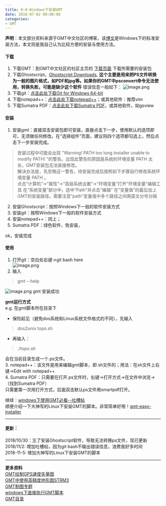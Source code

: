 ```yaml
---
title: 0-0-Windows下安装GMT
date: 2018-07-02 00:00:00
categories:
- GMT
---
```

**声明**：本文部分资料来源于GMT中文社区的博客，该[博文](https://docs.gmt-china.org/install/windows/)是Windows下的标准安装方法，本文则是我自己认为比较方便的安装与使用方法。
#### 下载
1. 下载GMT：到GMT中文社区的社区主页的 [下载页面](https://gmt-china.org/download/) 下载所需要的安装包
2. 下载Ghostscript，[Ghostscript Downloads](https://www.ghostscript.com/download/gsdnld.html), **这个主要是用来把PS文件转换为一般的图片格式，如PDF和jpg等。如果你的GMT中psconvert命令无法使用，转换失败，可能是缺少这个软件**
错误信息一般如下：
![image.png](https://upload-images.jianshu.io/upload_images/7955445-7d2a44dc7ef26c63.png?imageMogr2/auto-orient/strip%7CimageView2/2/w/440)
3. 下载git：[点击此处下载Git for Windows 64-bit](https://github.com/git-for-windows/git/releases/download/v2.19.1.windows.1/Git-2.19.1-64-bit.exe)  
4. 下载notepad++：[点击此处下载notepad++](https://notepad-plus-plus.org/download/v7.5.9.html)；或其他软件：推荐vim
5.  下载Sumatra PDF：[点击此处下载Sumatra PDF](https://www.sumatrapdfreader.org/download-free-pdf-viewer.html)，或其他软件，如gsview

#### 安装
1. 安装gmt：直接双击安装包即可安装，直接点击下一步，使用默认的选项即可，无须做任何修改。在“选择组件”页面，建议将四个选项都勾选上，然后点击下一步安装完成。  
> 安装过程中可能会出现 "Warning! PATH too long installer unable to modify PATH! "的警告。出现此警告的原因是系统的环境变量 PATH 太长，GMT安装包无法直接修改。  
解决办法是，先忽略这一警告，待安装完成后按照如下步骤自行修改系统环境变量 PATH 。  
点击“计算机”->“属性”->“高级系统设置”->“环境变量”打开“环境变量”编辑工具
在“系统变量”部分中，选中“Path”并点击“编辑”
在“变量值”的最后加上GMT的安装路径。需要注意“path”变量值中多个路径之间用英文分号分隔   

2.  安装Ghostscript：按照Windows下一般的软件安装方式
3. 安装git：按照Windows下一般的软件安装方式
4. 安装notepad++：同上；
5. Sumatra PDF：绿色软件，免安装，

ok，安装完成
#### 使用
1. 打开git：空白处右键->git bash here  
![image.png](https://upload-images.jianshu.io/upload_images/7955445-3d0db17f5efab142.png?imageMogr2/auto-orient/strip%7CimageView2/2/w/440)
2. 输入
> gmt --help

![image.png](https://upload-images.jianshu.io/upload_images/7955445-eaabeb8494385a6e.png?imageMogr2/auto-orient/strip%7CimageView2/2/w/440)
gmt 安装成功

**gmt运行方式**  
e.g. 在gmt脚本所在目录下    
- 保险起见（避免dos系统和Linux系统文件格式的不同），先输入
> dos2unix topo.sh

- 再输入：
> ./topo.sh 

会在当前目录生成一个.ps文件。  
3. notepad++：该文件是用来编辑gmt脚本，即.sh文件的；用法：在sh文件上右键->Edit with notepad++  
4. Sumatra PDF：只需要在打开.ps文件时，右键->打开方式->在文件中浏览->（找到Sumatra PDF）  
只需要第一次用打开方式，后面双击默认ps文件用smartpdf打开。  

继续：[windows下使用GMT必看--吐槽帖](https://www.jianshu.com/p/39f04fa602d9)  
顺便介绍一下大神写的Linux下安装GMT的脚本。非常简单好用！[gmt-easy-installer](https://github.com/gmt-china/gmt-easy-installer)
***
#### 更新：
2018/10/30：忘了安装Ghostscript软件，导致无法转换ps文件，现已更新  
2018/11/2:  增加吐槽帖，因为git bash不输出错误信息，浪费我好多时间  
2018-11-5:  增加大神写的Linux下安装GMT的脚本  

---
**更多资料**  
[GMT绘制GPS速度矢量图](https://www.jianshu.com/p/94792ab8ec97)  
[GMT中使用高精度地形图STRM3](https://www.jianshu.com/p/5440b756cf74)  
[GMT制图专题](https://www.jianshu.com/c/1cc3a57914f9)  
[windows下直接执行GMT脚本](https://www.jianshu.com/p/d8c3dedf8b8f)  
[GMT目录](https://www.jianshu.com/p/321f67983c42)  
